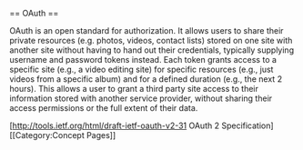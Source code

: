 == OAuth ==

OAuth is an open standard for authorization. It allows users to share their private resources (e.g. photos, videos, contact lists) stored on one site with another site without having to hand out their credentials, typically supplying username and password tokens instead. Each token grants access to a specific site (e.g., a video editing site) for specific resources (e.g., just videos from a specific album) and for a defined duration (e.g., the next 2 hours). This allows a user to grant a third party site access to their information stored with another service provider, without sharing their access permissions or the full extent of their data.

[http://tools.ietf.org/html/draft-ietf-oauth-v2-31 OAuth 2 Specification]
[[Category:Concept Pages]]